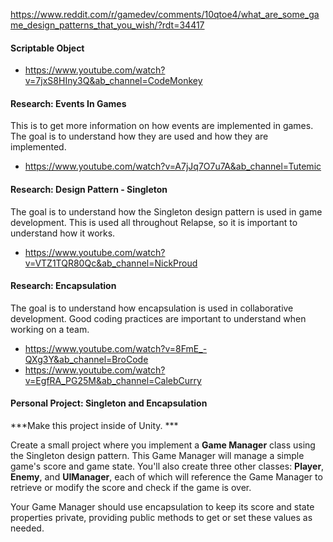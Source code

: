 <https://www.reddit.com/r/gamedev/comments/10qtoe4/what_are_some_game_design_patterns_that_you_wish/?rdt=34417>

#### Scriptable Object

- <https://www.youtube.com/watch?v=7jxS8HIny3Q&ab_channel=CodeMonkey>

#### Research: Events In Games

This is to get more information on how events are implemented in games. The goal is to understand how they are used and how they are implemented.

- <https://www.youtube.com/watch?v=A7jJq7O7u7A&ab_channel=Tutemic>

#### Research: Design Pattern - Singleton

The goal is to understand how the Singleton design pattern is used in game development. This is used all throughout Relapse, so it is important to understand how it works.

- <https://www.youtube.com/watch?v=VTZ1TQR80Qc&ab_channel=NickProud>

#### Research: Encapsulation

The goal is to understand how encapsulation is used in collaborative development. Good coding practices are important to understand when working on a team.

- <https://www.youtube.com/watch?v=8FmE_-QXg3Y&ab_channel=BroCode>
- <https://www.youtube.com/watch?v=EgfRA_PG25M&ab_channel=CalebCurry>

#### Personal Project: Singleton and Encapsulation

***Make this project inside of Unity. ***

Create a small project where you implement a **Game Manager** class using the Singleton design pattern. This Game Manager will manage a simple game's score and game state. You'll also create three other classes: **Player**, **Enemy**, and **UIManager**, each of which will reference the Game Manager to retrieve or modify the score and check if the game is over.

Your Game Manager should use encapsulation to keep its score and state properties private, providing public methods to get or set these values as needed.
